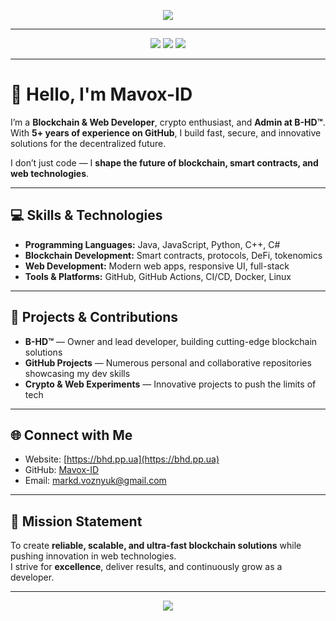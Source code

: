 <p align="center">
  <img src="https://github-profile-trophy.vercel.app/?username=mavox-id&theme=onestar&no-frame=true&column=5&row=2" />
</p>

---

<p align="center">
  <img src="https://img.shields.io/badge/Mavox ID-Blockchain Developer-darkblue?style=for-the-badge&logoColor=white" />
  <img src="https://img.shields.io/badge/Owner-Blockchain Hyper Development™-purple?style=for-the-badge" />
  <img src="https://img.shields.io/badge/GitHub-5 Years-green?style=for-the-badge" />
</p>

---

# 👋 Hello, I'm Mavox-ID

I’m a **Blockchain & Web Developer**, crypto enthusiast, and **Admin at B-HD™**.  
With **5+ years of experience on GitHub**, I build fast, secure, and innovative solutions for the decentralized future.  

I don’t just code — I **shape the future of blockchain, smart contracts, and web technologies**.  

---

## 💻 Skills & Technologies

- **Programming Languages:** Java, JavaScript, Python, C++, C#  
- **Blockchain Development:** Smart contracts, protocols, DeFi, tokenomics  
- **Web Development:** Modern web apps, responsive UI, full-stack  
- **Tools & Platforms:** GitHub, GitHub Actions, CI/CD, Docker, Linux  

---

## 🚀 Projects & Contributions

- **B-HD™** — Owner and lead developer, building cutting-edge blockchain solutions  
- **GitHub Projects** — Numerous personal and collaborative repositories showcasing my dev skills  
- **Crypto & Web Experiments** — Innovative projects to push the limits of tech  

---

## 🌐 Connect with Me

- Website: [https://bhd.pp.ua](https://bhd.pp.ua)  
- GitHub: [Mavox-ID](https://github.com/Mavox-ID)  
- Email: markd.voznyuk@gmail.com  

---

## 🎯 Mission Statement

To create **reliable, scalable, and ultra-fast blockchain solutions** while pushing innovation in web technologies.  
I strive for **excellence**, deliver results, and continuously grow as a developer.  

---

<p align="center">
  <img src="https://img.shields.io/badge/Powered by-Mavox ID-red?style=for-the-badge&logoColor=white" />
</p>
